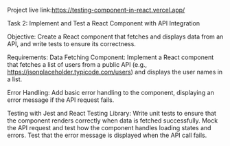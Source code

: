 Project live link:https://testing-component-in-react.vercel.app/

Task 2: Implement and Test a React Component with API Integration


Objective:
Create a React component that fetches and displays data from an API, and write tests to ensure its correctness.


Requirements:
Data Fetching Component: Implement a React component that fetches a list of users from a public API (e.g., https://jsonplaceholder.typicode.com/users) and displays the user names in a list.


Error Handling: Add basic error handling to the component, displaying an error message if the API request fails.


Testing with Jest and React Testing Library:
Write unit tests to ensure that the component renders correctly when data is fetched successfully.
Mock the API request and test how the component handles loading states and errors.
Test that the error message is displayed when the API call fails.
